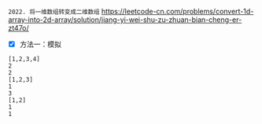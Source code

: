 
`2022. 将一维数组转变成二维数组` https://leetcode-cn.com/problems/convert-1d-array-into-2d-array/solution/jiang-yi-wei-shu-zu-zhuan-bian-cheng-er-zt47o/
- [x] 方法一：模拟

```
[1,2,3,4]
2
2
[1,2,3]
1
3
[1,2]
1
1
```
